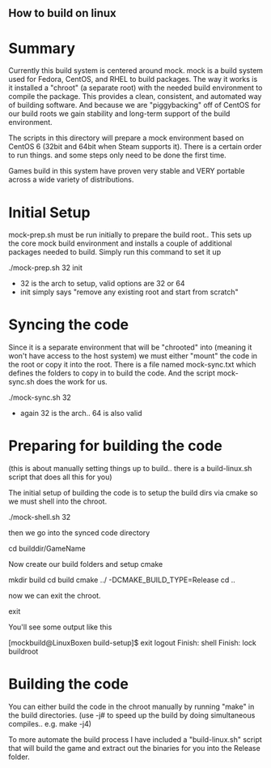 How to build on linux
---------------------

Summary
=======
Currently this build system is centered around mock.   mock is a build system used for Fedora, CentOS, and RHEL to build packages.  The way it works is it installed a "chroot" (a separate root) with the needed build environment to compile the package.  This provides a clean, consistent, and automated way of building software.  And because we are "piggybacking" off of CentOS for our build roots we gain stability and long-term support of the build environment.

The scripts in this directory will prepare a mock environment based on CentOS 6 (32bit and 64bit when Steam supports it).  There is a certain order to run things.  and some steps only need to be done the first time.

Games build in this system have proven very stable and VERY portable across a wide variety of distributions.

Initial Setup
=============

mock-prep.sh must be run initially to prepare the build root..  This sets up the core mock build environment and installs a couple of additional packages needed to build. Simply run this command to set it up

./mock-prep.sh 32 init

- 32 is the arch to setup, valid options are 32 or 64
- init simply says "remove any existing root and start from scratch"

Syncing the code
================

Since it is a separate environment that will be "chrooted" into (meaning it won't have access to the host system) we must either "mount" the code in the root or copy it into the root.  There is a file named mock-sync.txt which defines the folders to copy in to build the code.  And the script mock-sync.sh does the work for us.

./mock-sync.sh 32

- again 32 is the arch.. 64 is also valid

Preparing for building the code
===============================

(this is about manually setting things up to build.. there is a build-linux.sh script that does all this for you)

The initial setup of building the code is to setup the build dirs via cmake so we must shell into the chroot.

./mock-shell.sh 32

then we go into the synced code directory

cd builddir/GameName

Now create our build folders and setup cmake

mkdir build
cd build
cmake ../ -DCMAKE_BUILD_TYPE=Release
cd ..

now we can exit the chroot.

exit

You'll see some output like this

[mockbuild@LinuxBoxen build-setup]$ exit
logout
Finish: shell
Finish: lock buildroot

Building the code
=================

You can either build the code in the chroot manually by running "make" in the build directories. 
(use -j# to speed up the build by doing simultaneous compiles.. e.g.  make -j4)

To more automate the build process I have included a "build-linux.sh" script that will build the game and extract out the binaries for you into the Release folder.

